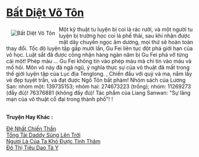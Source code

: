<a href="https://truyenwiki.net/bat-diet-vo-ton.35730/" title="Bất Diệt Võ Tôn"><h1>Bất Diệt Võ Tôn</h1></a><div style="display:table"><img align="right" style="float: left; padding: 10px;" src="https://truyenwiki.net/a/img/str/src/35730.jpg" alt="Bất Diệt Võ Tôn">Một kỹ thuật tu luyện bị coi là rác rưởi, và một người tu luyện bị trường học coi là phế thải, sau khi nhận được mặt dây chuyền ngọc âm dương, mọi thứ sẽ hoàn toàn thay đổi. Tốc độ luyện tập gấp mười lần, Gu Fei liên tục đột phá giới hạn của võ học. Luật sắt đã được công nhận hàng ngàn năm bị Gu Fei phá vỡ từng cái một! Phép màu ... Gu Fei không tin vào phép màu mà chỉ tin vào máu và mồ hôi. Môn võ này đã ngã ngũ, ý nghĩa thực sự của võ thuật đã mất trong thế giới luyện tập của Lục địa Tenglong. , Chiến đấu với quỷ và ma, nắm lấy vẻ đẹp tuyệt trần, và đạt được Ngô Tôn bất phàm! Nhóm sách của Lương San: nhóm một: 139735153; nhóm hai: 274673223 (trống); nhóm: 11269273 (đầy đủ)! 76376881 (không đầy đủ)! Tác phẩm của Liang Sanwan: "Sự lãng mạn của võ thuật cổ đại trong thành phố"! !</div><p><br><b>Truyện Hay Khác :</b></p><a href="https://truyenwiki.net/de-nhat-chien-than.36069/" alt="Đệ Nhất Chiến Thần">Đệ Nhất Chiến Thần</a><br/><a href="https://github.com/nownovels/wikidich/tree/master/truyenhay/36803" alt="Tổng Tài Daddy Sủng Lên Trời">Tổng Tài Daddy Sủng Lên Trời</a><br/><a href="https://github.com/nownovels/wikidich/tree/master/truyenhay/35722" alt="Ngươi Là Của Ta Khó Được Tình Thâm">Ngươi Là Của Ta Khó Được Tình Thâm</a><br/><a href="https://github.com/nownovels/wikidich/tree/master/truyenhay/36390" alt="Đô Thị Tiêu Dao Tà Y">Đô Thị Tiêu Dao Tà Y</a><br/>